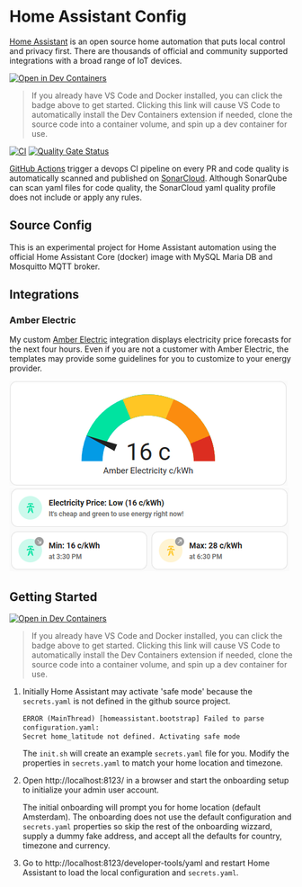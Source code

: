 # Home Assistant Config

[Home Assistant](https://www.home-assistant.io/) is an open source home automation that puts local control and privacy first. There are thousands of official and community supported integrations with a broad range of IoT devices.

[![Open in Dev Containers](https://img.shields.io/static/v1?label=Dev%20Containers&message=Open&color=blue&logo=visualstudiocode)](https://vscode.dev/redirect?url=vscode://ms-vscode-remote.remote-containers/cloneInVolume?url=https://github.com/mikejonestechno/home-assistant-config)

> If you already have VS Code and Docker installed, you can click the badge above to get started. Clicking this link will cause VS Code to automatically install the Dev Containers extension if needed, clone the source code into a container volume, and spin up a dev container for use.

[![CI](https://github.com/mikejonestechno/home-assistant-config/actions/workflows/ci.yaml/badge.svg)](https://github.com/mikejonestechno/home-assistant-config/actions/workflows/ci.yaml) [![Quality Gate Status](https://sonarcloud.io/api/project_badges/measure?project=mikejonestechno_home-assistant-config&metric=alert_status)](https://sonarcloud.io/summary/overall?id=mikejonestechno_home-assistant-config) 

[GitHub Actions](https://github.com/mikejonestechno/home-assistant-config/actions/workflows/ci.yaml) trigger a devops CI pipeline on every PR and code quality is automatically scanned and published on [SonarCloud](https://sonarcloud.io/summary/overall?id=mikejonestechno_home-assistant-config). Although SonarQube can scan yaml files for code quality, the SonarCloud yaml quality profile does not include or apply any rules.

## Source Config 

This is an experimental project for Home Assistant automation using the official Home Assistant Core (docker) image with MySQL Maria DB and Mosquitto MQTT broker.

## Integrations

### Amber Electric

My custom [Amber Electric](integrations/amber_electric/README.md) integration displays electricity price forecasts for the next four hours. Even if you are not a customer with Amber Electric, the templates may provide some guidelines for you to customize to your energy provider.

![](integrations/amber_electric/gauge_card.png)
![](integrations/amber_electric/forecast_cards.png)

## Getting Started

[![Open in Dev Containers](https://img.shields.io/static/v1?label=Dev%20Containers&message=Open&color=blue&logo=visualstudiocode)](https://vscode.dev/redirect?url=vscode://ms-vscode-remote.remote-containers/cloneInVolume?url=https://github.com/mikejonestechno/home-assistant-config)

> If you already have VS Code and Docker installed, you can click the badge above to get started. Clicking this link will cause VS Code to automatically install the Dev Containers extension if needed, clone the source code into a container volume, and spin up a dev container for use.

1. Initially Home Assistant may activate 'safe mode' because the `secrets.yaml` is not defined in the github source project.

    ``` log
    ERROR (MainThread) [homeassistant.bootstrap] Failed to parse configuration.yaml:
    Secret home_latitude not defined. Activating safe mode
    ```

    The `init.sh` will create an example `secrets.yaml` file for you. Modify the properties in `secrets.yaml` to match your home location and timezone.

2. Open http://localhost:8123/ in a browser and start the onboarding setup to initialize your admin user account.

    The initial onboarding will prompt you for home location (default Amsterdam). The onboarding does not use the default configuration and `secrets.yaml` properties so skip the rest of the onboarding wizzard, supply a dummy fake address, and accept all the defaults for country, timezone and currency. 

4. Go to http://localhost:8123/developer-tools/yaml and restart Home Assistant to load the local configuration and `secrets.yaml`.